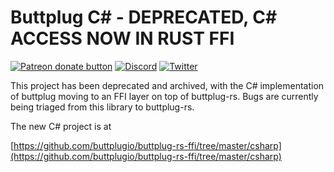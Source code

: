 # Buttplug C# - DEPRECATED, C# ACCESS NOW IN RUST FFI

[![Patreon donate button](https://img.shields.io/badge/patreon-donate-yellow.svg)](https://www.patreon.com/qdot)
[![Discord](https://img.shields.io/discord/353303527587708932.svg?logo=discord)](https://discord.buttplug.io)
[![Twitter](https://img.shields.io/twitter/follow/buttplugio.svg?style=social&logo=twitter)](https://twitter.com/buttplugio)

This project has been deprecated and archived, with the
C# implementation of buttplug moving to an FFI layer on top of buttplug-rs. Bugs
are currently being triaged from this library to buttplug-rs.

The new C# project is at

[https://github.com/buttplugio/buttplug-rs-ffi/tree/master/csharp](https://github.com/buttplugio/buttplug-rs-ffi/tree/master/csharp)
